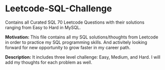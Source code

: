 # Leetcode-SQL-Challenge
Contains all Curated SQL 70 Leetcode Questions with their solutions ranging from Easy to Hard in MySQL.

****Motivation:****
This file contains all my SQL solutions/thoughts from Leetcode in order to practice my SQL programming skills. And activitely looking forward for new opportunity to grow faster in my career path. 

****Description:****
It includes three level challenge: Easy, Medium, and Hard. I will add my thoughts for each problem as well. 
